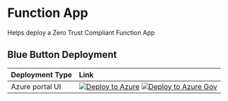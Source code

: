 # Function App
Helps deploy a Zero Trust Compliant Function App

## Blue Button Deployment

| Deployment Type | Link |
|:--|:--|
| Azure portal UI |[![Deploy to Azure](https://aka.ms/deploytoazurebutton)](https://portal.azure.com/#blade/Microsoft_Azure_CreateUIDef/CustomDeploymentBlade/uri/https%3A%2F%2Fraw.githubusercontent.com%2Fshawntmeyer%2FTemplateSpecs%2Frefs%2Fheads%2FSFI%2FSolutions%2FFunctionApps%2Fmain.json/uiFormDefinitionUri/https%3A%2F%2Fraw.githubusercontent.com%2Fshawntmeyer%2FTemplateSpecs%2Frefs%2Fheads%2FSFI%2FSolutions%2FFunctionApps%2FUIFormDefinition.json) [![Deploy to Azure Gov](https://aka.ms/deploytoazuregovbutton)](https://portal.azure.us/?feature.deployapiver=2022-12-01#blade/Microsoft_Azure_CreateUIDef/CustomDeploymentBlade/uri/https%3A%2F%2Fraw.githubusercontent.com%2Fshawntmeyer%2FTemplateSpecs%2Frefs%2Fheads%2FSFI%2FSolutions%2FFunctionApps%2Fmain.json/uiFormDefinitionUri/https%3A%2F%2Fraw.githubusercontent.com%2Fshawntmeyer%2FTemplateSpecs%2Frefs%2Fheads%2FSFI%2FSolutions%2FFunctionApps%2FUIFormDefinition.json)